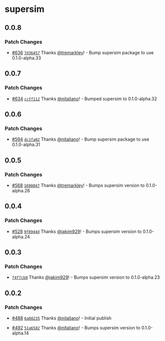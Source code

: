 # supersim

## 0.0.8

### Patch Changes

- [#636](https://github.com/ethereum-optimism/ecosystem/pull/636) [`7d36457`](https://github.com/ethereum-optimism/ecosystem/commit/7d36457f5d7a67ef91230ef52c19734e1fb58135) Thanks [@tremarkley](https://github.com/tremarkley)! - Bump supersim package to use 0.1.0-alpha.33

## 0.0.7

### Patch Changes

- [#634](https://github.com/ethereum-optimism/ecosystem/pull/634) [`ccff112`](https://github.com/ethereum-optimism/ecosystem/commit/ccff1121dc427eea9c687790bb8cf15e782ed945) Thanks [@nitaliano](https://github.com/nitaliano)! - Bumped supersim to 0.1.0-alpha.32

## 0.0.6

### Patch Changes

- [#594](https://github.com/ethereum-optimism/ecosystem/pull/594) [`dc1fa02`](https://github.com/ethereum-optimism/ecosystem/commit/dc1fa02bb30d8b593d4c6f15e01e01da336f0c42) Thanks [@nitaliano](https://github.com/nitaliano)! - Bump supersim package to use 0.1.0-alpha.31

## 0.0.5

### Patch Changes

- [#568](https://github.com/ethereum-optimism/ecosystem/pull/568) [`1698047`](https://github.com/ethereum-optimism/ecosystem/commit/1698047be871d26970c3fa026fc05ac8b9f2c7ce) Thanks [@tremarkley](https://github.com/tremarkley)! - Bumps supersim version to 0.1.0-alpha.26

## 0.0.4

### Patch Changes

- [#528](https://github.com/ethereum-optimism/ecosystem/pull/528) [`9f8944d`](https://github.com/ethereum-optimism/ecosystem/commit/9f8944d414244484d0c0f9d4a0ef5ca940167ad7) Thanks [@jakim929](https://github.com/jakim929)! - Bumps supersim version to 0.1.0-alpha.24

## 0.0.3

### Patch Changes

- [`f4f7cb0`](https://github.com/ethereum-optimism/ecosystem/commit/f4f7cb0e585271dc2662423a358bb734ede5205c) Thanks [@jakim929](https://github.com/jakim929)! - Bumps supersim version to 0.1.0-alpha.23

## 0.0.2

### Patch Changes

- [#488](https://github.com/ethereum-optimism/ecosystem/pull/488) [`6a08235`](https://github.com/ethereum-optimism/ecosystem/commit/6a08235a488a8a6b51c77b46a73a9b6c320194d0) Thanks [@nitaliano](https://github.com/nitaliano)! - Initial publish

- [#492](https://github.com/ethereum-optimism/ecosystem/pull/492) [`51a6582`](https://github.com/ethereum-optimism/ecosystem/commit/51a6582cfdaa395828fa8f8c04104bc0b0538e78) Thanks [@nitaliano](https://github.com/nitaliano)! - Bumps supersim version to 0.1.0-alpha.14
